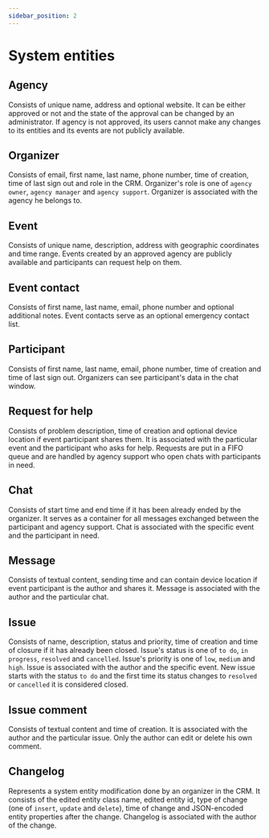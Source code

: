 ```yaml
---
sidebar_position: 2
---
```


# System entities

## Agency

Consists of unique name, address and optional website. It can be either approved or not and the state of the approval
can be changed by an administrator. If agency is not approved, its users cannot make any changes to its entities and its
events are not publicly available.

## Organizer

Consists of email, first name, last name, phone number, time of creation, time of last sign out
and role in the CRM. Organizer's role is one of `agency owner`, `agency manager` and `agency support`. Organizer is
associated with the agency he belongs to.

## Event

Consists of unique name, description, address with geographic coordinates and time range. Events created by an approved
agency are publicly available and participants can request help on them.

## Event contact

Consists of first name, last name, email, phone number and optional additional notes. Event contacts serve as an
optional emergency contact list.

## Participant

Consists of first name, last name, email, phone number, time of creation and time of last sign out. Organizers can see
participant's data in the chat window.

## Request for help

Consists of problem description, time of creation and optional device location if event participant shares them. It is
associated with the particular event and the participant who asks for help. Requests are put in a FIFO queue and are
handled by agency support who open chats with participants in need.

## Chat

Consists of start time and end time if it has been already ended by the organizer. It serves as a container for all
messages exchanged between the participant and agency support. Chat is associated with the specific event and the
participant in need.

## Message

Consists of textual content, sending time and can contain device location if event participant is the author and shares
it. Message is associated with the author and the particular chat.

## Issue

Consists of name, description, status and priority, time of creation and time of closure if it has already been closed.
Issue's status is one of `to do`, `in progress`, `resolved` and `cancelled`. Issue's priority is one of `low`, `medium`
and `high`. Issue is associated with the author and the specific event. New issue starts with the status `to do` and the
first time its status changes to `resolved` or `cancelled` it is considered closed.

## Issue comment

Consists of textual content and time of creation. It is associated with the author and the particular issue. Only the
author can edit or delete his own comment.

## Changelog

Represents a system entity modification done by an organizer in the CRM. It consists of the edited entity class name,
edited entity id, type of change (one of `insert`, `update` and `delete`), time of change and JSON-encoded entity
properties after the change. Changelog is associated with the author of the change.